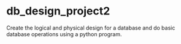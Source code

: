 # db_design_project2
Create the logical and physical design for a database and do basic database operations using a python program.
